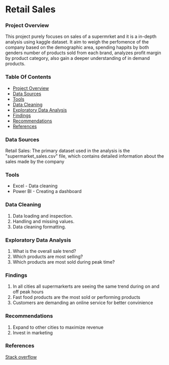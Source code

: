 # Retail Sales

### Project Overview

This project purely focuses on sales of a supermrket and it is a in-depth analysis using kaggle dataset. It aim to weigh the perfomence of the company based on  the demographic area, spending happits by both genders number of products sold from each brand, analyzes profit margin by product category, also gain a deeper understanding of in demand products.

### Table Of Contents 

- [Project Overview](#project-overview)
- [Data Sources](#data-sources)
- [Tools](#tools)
- [Data Cleaning](#data-cleaning)
- [Exploratory Data Analysis](#exploratory-data-analysis)
- [Findings](#findings)
- [Recommendations](#recommendations)
- [References](#references)

### Data Sources

Retail Sales: The primary dataset used in the analysis is the "supermarket_sales.csv" file, which contains detailed information about the sales made by the company 

### Tools 

- Excel - Data cleaning
- Power BI - Creating a dashboard

 ### Data Cleaning

1. Data loading and inspection.
2. Handling and missing values.
3. Data cleaning formatting.

### Exploratory Data Analysis 

1. What is the overall sale trend?
2. Which products are most selling?
3. Which products are most sold during peak time?

### Findings

 1. In all cities all supermarkerts are seeing the same trend during on and off peak hours
 2. Fast food products are the most sold or performing products
 3. Customers are demanding an online service for better convinience


### Recommendations 

1. Expand to other cities to maximize revenue 
2. Invest in marketing

### References 

[Stack overflow](https://github.com/sankalpk4u/Retail-Sales-Analysis-EDA)
















